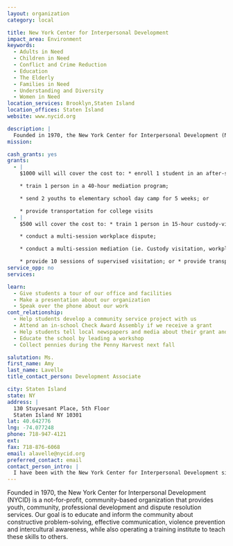 ```yaml
---
layout: organization
category: local

title: New York Center for Interpersonal Development
impact_area: Environment
keywords: 
  - Adults in Need
  - Children in Need
  - Conflict and Crime Reduction
  - Education
  - The Elderly
  - Families in Need
  - Understanding and Diversity
  - Women in Need
location_services: Brooklyn,Staten Island
location_offices: Staten Island
website: www.nycid.org

description: |
  Founded in 1970, the New York Center for Interpersonal Development (NYCID) is a not-for-profit, community-based organization that provides youth, community, professional development and dispute resolution services.  Our goal is to educate and inform the community about constructive problem-solving, effective communication, violence prevention and intercultural awareness, while also operating a training institute to teach these skills to others.
mission: 

cash_grants: yes
grants: 
  - |
    $1000 will will cover the cost to: * enroll 1 student in an after-school program;

    * train 1 person in a 40-hour mediation program;

    * send 2 youths to elementary school day camp for 5 weeks; or

    * provide transportation for college visits
  - |
    $500 will cover the cost to: * train 1 person in 15-hour custody-visitation training or parent-teen mediation;

    * conduct a multi-session workplace dispute;

    * conduct a multi-session mediation (ie. Custody visitation, workplace dispute, elder mediation;

    * provide 10 sessions of supervised visitation; or * provide transportation for local trips, college visits
service_opp: no
services: 

learn: 
  - Give students a tour of our office and facilities
  - Make a presentation about our organization
  - Speak over the phone about our work
cont_relationship: 
  - Help students develop a community service project with us
  - Attend an in-school Check Award Assembly if we receive a grant
  - Help students tell local newspapers and media about their grant and/or project with us
  - Educate the school by leading a workshop
  - Collect pennies during the Penny Harvest next fall

salutation: Ms.
first_name: Amy
last_name: Lavelle
title_contact_person: Development Associate

city: Staten Island
state: NY
address: |
  130 Stuyvesant Place, 5th Floor  
  Staten Island NY 10301
lat: 40.642776
lng: -74.077248
phone: 718-947-4121
ext: 
fax: 718-876-6068
email: alavelle@nycid.org
preferred_contact: email
contact_person_intro: |
  I have been with the New York Center for Interpersonal Development since February 2010.  I am the Development Associate, which means I have to find ways to raise money so we can continue and expand our great programs.  My experience with the Penny Harvest was with my stepson's school - he was part of the group that decided where to donate the money raised at his school.
---
```

Founded in 1970, the New York Center for Interpersonal Development (NYCID) is a not-for-profit, community-based organization that provides youth, community, professional development and dispute resolution services.  Our goal is to educate and inform the community about constructive problem-solving, effective communication, violence prevention and intercultural awareness, while also operating a training institute to teach these skills to others.
